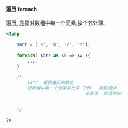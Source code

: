 #### 遍历 foreach

遍历, 是指对数组中每一个元素,挨个去处理.

```php
<?php

    $arr = ['a', 'b', 'c', 'd'];
    
    foreach( $arr as $k => $v ){
        ....
    }
    
    /*
        $arr  是要遍历的数组
        把数组中每一个元素拿出来 下标   赋值给$k
                              元素值  赋值给$v
    
    
    */

?>
```



